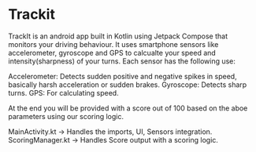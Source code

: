 # Trackit
TrackIt is an android app built in Kotlin using Jetpack Compose that monitors your driving behaviour. It uses smartphone sensors like accelerometer, gyroscope and GPS to calcualte your speed and intensity(sharpness) of your turns. Each sensor has the following use:

Accelerometer: Detects sudden positive and negative spikes in speed, basically harsh acceleration or sudden brakes.
Gyroscope: Detects sharp turns.
GPS: For calculating speed.

At the end you will be provided with a score out of 100 based on the aboe parameters using our scoring logic.

MainActivity.kt -> Handles the imports, UI, Sensors integration.        
ScoringManager.kt -> Handles Score output with a scoring logic.
